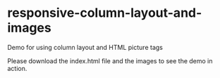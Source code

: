 # responsive-column-layout-and-images

Demo for using column layout and HTML picture tags


Please download the index.html file and the images to see the demo in action.